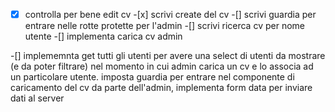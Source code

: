 -[x] controlla per bene edit cv -[x] scrivi create del cv
-[] scrivi guardia per entrare nelle rotte protette per l'admin
-[] scrivi ricerca cv per nome utente
-[] implementa carica cv admin

-[] implememnta get tutti gli utenti per avere una select di utenti da mostrare (e da poter filtrare) nel momento in cui admin carica un cv e lo associa ad un particolare utente. imposta guardia per entrare nel componente di caricamento del cv da parte dell'admin, implementa form data per inviare dati al server
